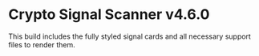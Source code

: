 # Crypto Signal Scanner v4.6.0

This build includes the fully styled signal cards and all necessary support files to render them.